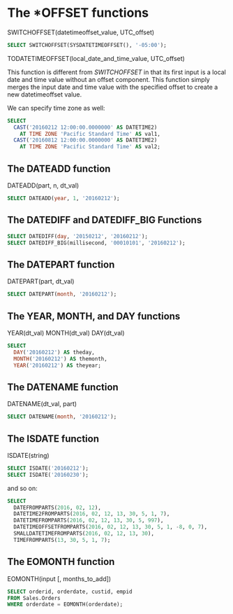 # The *OFFSET functions

SWITCHOFFSET(datetimeoffset_value, UTC_offset)

```sql
SELECT SWITCHOFFSET(SYSDATETIMEOFFSET(), '-05:00');
```

TODATETIMEOFFSET(local_date_and_time_value, UTC_offset)

This function is different from *SWITCHOFFSET* in that its first input is a local date and time value without an offset component. This function simply merges the input date and time value with the specified offset to create a new datetimeoffset value.

We can specify time zone as well:

```sql
SELECT
  CAST('20160212 12:00:00.0000000' AS DATETIME2)
    AT TIME ZONE 'Pacific Standard Time' AS val1,
  CAST('20160812 12:00:00.0000000' AS DATETIME2)
    AT TIME ZONE 'Pacific Standard Time' AS val2;
```

## The DATEADD function

DATEADD(part, n, dt_val)

```sql
SELECT DATEADD(year, 1, '20160212');
```

## The DATEDIFF and DATEDIFF_BIG Functions

```sql
SELECT DATEDIFF(day, '20150212', '20160212');
SELECT DATEDIFF_BIG(millisecond, '00010101', '20160212');
```

## The DATEPART function

DATEPART(part, dt_val)

```sql
SELECT DATEPART(month, '20160212');
```

## The YEAR, MONTH, and DAY functions

YEAR(dt_val)
MONTH(dt_val)
DAY(dt_val)

```sql
SELECT
  DAY('20160212') AS theday,
  MONTH('20160212') AS themonth,
  YEAR('20160212') AS theyear;
```

## The DATENAME function

DATENAME(dt_val, part)

```sql
SELECT DATENAME(month, '20160212');
```

## The ISDATE function

ISDATE(string)

```sql
SELECT ISDATE('20160212');
SELECT ISDATE('20160230');
```

and so on:

```sql
SELECT
  DATEFROMPARTS(2016, 02, 12),
  DATETIME2FROMPARTS(2016, 02, 12, 13, 30, 5, 1, 7),
  DATETIMEFROMPARTS(2016, 02, 12, 13, 30, 5, 997),
  DATETIMEOFFSETFROMPARTS(2016, 02, 12, 13, 30, 5, 1, -8, 0, 7),
  SMALLDATETIMEFROMPARTS(2016, 02, 12, 13, 30),
  TIMEFROMPARTS(13, 30, 5, 1, 7);
```

## The EOMONTH function

EOMONTH(input [, months_to_add])

```sql
SELECT orderid, orderdate, custid, empid
FROM Sales.Orders
WHERE orderdate = EOMONTH(orderdate);
```